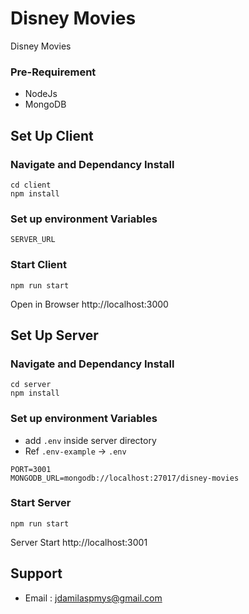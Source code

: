 # Disney Movies
Disney Movies 

### Pre-Requirement 

- NodeJs 
- MongoDB 

## Set Up Client 

### Navigate and Dependancy Install 
```
cd client 
npm install
```
### Set up environment Variables 
```
SERVER_URL
```
### Start Client 
```
npm run start
```
Open in Browser http://localhost:3000

## Set Up Server 

### Navigate and Dependancy Install 
```
cd server 
npm install 
```
### Set up environment Variables 
- add `.env` inside server directory 
- Ref `.env-example` -> `.env` 
```
PORT=3001
MONGODB_URL=mongodb://localhost:27017/disney-movies
```
### Start Server 
```
npm run start 
```
Server Start http://localhost:3001 


## Support 

- Email : jdamilaspmys@gmail.com 
